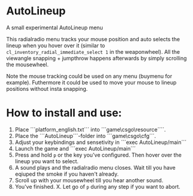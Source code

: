 # AutoLineup
A small experimental AutoLineup menu

This radialradio menu tracks your mouse position and auto selects the lineup when you hover over it (similar to ```cl_inventory_radial_immediate_select 1``` in the weaponwheel).
All the viewangle snapping + jumpthrow happens afterwards by simply scrolling the mousewheel.

Note the mouse tracking could be used on any menu (buymenu for example). Futhermore it could be used to move your mouse to lineup positions without insta snapping.


# How to install and use:

1. Place ´´´platform_english.txt´´´ into ´´´game\csgo\resource´´´´.
2. Place the ´´´AutoLineup´´´-folder into ´´´game\csgo\cfg´´´.
3. Adjust your keybindings and sensetivity in ´´´exec AutoLineup/main´´´
4. Launch the game and ´´´exec AutoLineup/main´´´
5. Press and hold ```p``` or the key you've configured. Then hover over the lineup you want to select.
6. A sound plays and the radialradio menu closes. Wait till you have eqiuped the smoke if you haven't already.
7. Scroll up with your mousewheel till you hear another sound.
8. You've finished.
X. Let go of ```p``` during any step if you want to abort.
